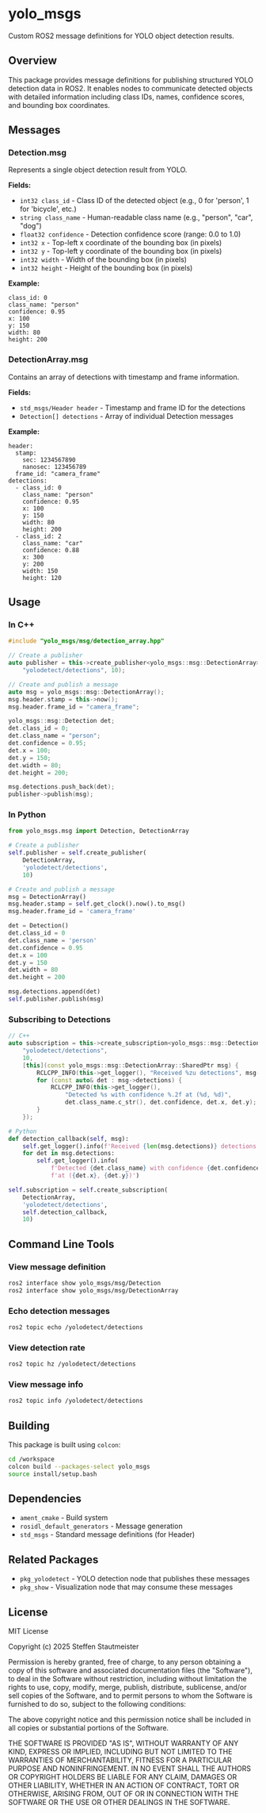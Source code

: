 # yolo_msgs

Custom ROS2 message definitions for YOLO object detection results.

## Overview

This package provides message definitions for publishing structured YOLO detection data in ROS2. It enables nodes to communicate detected objects with detailed information including class IDs, names, confidence scores, and bounding box coordinates.

## Messages

### Detection.msg

Represents a single object detection result from YOLO.

**Fields:**
- `int32 class_id` - Class ID of the detected object (e.g., 0 for 'person', 1 for 'bicycle', etc.)
- `string class_name` - Human-readable class name (e.g., "person", "car", "dog")
- `float32 confidence` - Detection confidence score (range: 0.0 to 1.0)
- `int32 x` - Top-left x coordinate of the bounding box (in pixels)
- `int32 y` - Top-left y coordinate of the bounding box (in pixels)
- `int32 width` - Width of the bounding box (in pixels)
- `int32 height` - Height of the bounding box (in pixels)

**Example:**
```
class_id: 0
class_name: "person"
confidence: 0.95
x: 100
y: 150
width: 80
height: 200
```

### DetectionArray.msg

Contains an array of detections with timestamp and frame information.

**Fields:**
- `std_msgs/Header header` - Timestamp and frame ID for the detections
- `Detection[] detections` - Array of individual Detection messages

**Example:**
```
header:
  stamp:
    sec: 1234567890
    nanosec: 123456789
  frame_id: "camera_frame"
detections:
  - class_id: 0
    class_name: "person"
    confidence: 0.95
    x: 100
    y: 150
    width: 80
    height: 200
  - class_id: 2
    class_name: "car"
    confidence: 0.88
    x: 300
    y: 200
    width: 150
    height: 120
```

## Usage

### In C++

```cpp
#include "yolo_msgs/msg/detection_array.hpp"

// Create a publisher
auto publisher = this->create_publisher<yolo_msgs::msg::DetectionArray>(
    "yolodetect/detections", 10);

// Create and publish a message
auto msg = yolo_msgs::msg::DetectionArray();
msg.header.stamp = this->now();
msg.header.frame_id = "camera_frame";

yolo_msgs::msg::Detection det;
det.class_id = 0;
det.class_name = "person";
det.confidence = 0.95;
det.x = 100;
det.y = 150;
det.width = 80;
det.height = 200;

msg.detections.push_back(det);
publisher->publish(msg);
```

### In Python

```python
from yolo_msgs.msg import Detection, DetectionArray

# Create a publisher
self.publisher = self.create_publisher(
    DetectionArray, 
    'yolodetect/detections', 
    10)

# Create and publish a message
msg = DetectionArray()
msg.header.stamp = self.get_clock().now().to_msg()
msg.header.frame_id = 'camera_frame'

det = Detection()
det.class_id = 0
det.class_name = 'person'
det.confidence = 0.95
det.x = 100
det.y = 150
det.width = 80
det.height = 200

msg.detections.append(det)
self.publisher.publish(msg)
```

### Subscribing to Detections

```cpp
// C++
auto subscription = this->create_subscription<yolo_msgs::msg::DetectionArray>(
    "yolodetect/detections", 
    10,
    [this](const yolo_msgs::msg::DetectionArray::SharedPtr msg) {
        RCLCPP_INFO(this->get_logger(), "Received %zu detections", msg->detections.size());
        for (const auto& det : msg->detections) {
            RCLCPP_INFO(this->get_logger(), 
                "Detected %s with confidence %.2f at (%d, %d)", 
                det.class_name.c_str(), det.confidence, det.x, det.y);
        }
    });
```

```python
# Python
def detection_callback(self, msg):
    self.get_logger().info(f'Received {len(msg.detections)} detections')
    for det in msg.detections:
        self.get_logger().info(
            f'Detected {det.class_name} with confidence {det.confidence:.2f} '
            f'at ({det.x}, {det.y})')

self.subscription = self.create_subscription(
    DetectionArray,
    'yolodetect/detections',
    self.detection_callback,
    10)
```

## Command Line Tools

### View message definition
```bash
ros2 interface show yolo_msgs/msg/Detection
ros2 interface show yolo_msgs/msg/DetectionArray
```

### Echo detection messages
```bash
ros2 topic echo /yolodetect/detections
```

### View detection rate
```bash
ros2 topic hz /yolodetect/detections
```

### View message info
```bash
ros2 topic info /yolodetect/detections
```

## Building

This package is built using `colcon`:

```bash
cd /workspace
colcon build --packages-select yolo_msgs
source install/setup.bash
```

## Dependencies

- `ament_cmake` - Build system
- `rosidl_default_generators` - Message generation
- `std_msgs` - Standard message definitions (for Header)

## Related Packages

- `pkg_yolodetect` - YOLO detection node that publishes these messages
- `pkg_show` - Visualization node that may consume these messages

## License

MIT License

Copyright (c) 2025 Steffen Stautmeister

Permission is hereby granted, free of charge, to any person obtaining a copy
of this software and associated documentation files (the "Software"), to deal
in the Software without restriction, including without limitation the rights
to use, copy, modify, merge, publish, distribute, sublicense, and/or sell
copies of the Software, and to permit persons to whom the Software is
furnished to do so, subject to the following conditions:

The above copyright notice and this permission notice shall be included in all
copies or substantial portions of the Software.

THE SOFTWARE IS PROVIDED "AS IS", WITHOUT WARRANTY OF ANY KIND, EXPRESS OR
IMPLIED, INCLUDING BUT NOT LIMITED TO THE WARRANTIES OF MERCHANTABILITY,
FITNESS FOR A PARTICULAR PURPOSE AND NONINFRINGEMENT. IN NO EVENT SHALL THE
AUTHORS OR COPYRIGHT HOLDERS BE LIABLE FOR ANY CLAIM, DAMAGES OR OTHER
LIABILITY, WHETHER IN AN ACTION OF CONTRACT, TORT OR OTHERWISE, ARISING FROM,
OUT OF OR IN CONNECTION WITH THE SOFTWARE OR THE USE OR OTHER DEALINGS IN THE
SOFTWARE.

